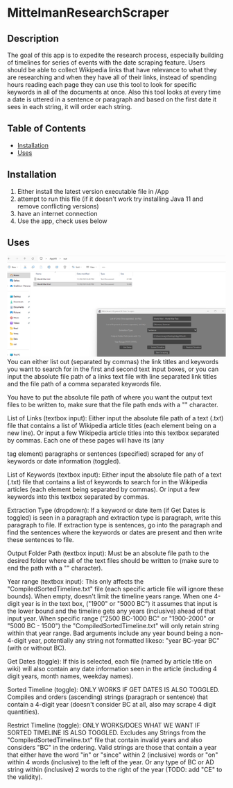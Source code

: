# MittelmanResearchScraper

## Description

The goal of this app is to expedite the research process, especially building of timelines for series of events with the date scraping feature. Users should be able to collect Wikipedia links that have relevance to what they are researching and when they have all of their links, instead of spending hours reading each page they can use this tool to look for specific keywords in all of the documents at once. Also this tool looks at every time a date is uttered in a sentence or paragraph and based on the first date it sees in each string, it will order each string.

## Table of Contents

- [Installation](#installation)
- [Uses](#uses)

## Installation
1. Either install the latest version executable file in /App
2. attempt to run this file (if it doesn't work try installing Java 11 and remove conflicting versions)
3. have an internet connection
4. Use the app, check uses below

## Uses
![Local Image](images/comma_separated_input.png)
You can either list out (separated by commas) the link titles and keywords you want to search for in the first and second text input boxes, or you can input the absolute file path of a links text file with line separated link titles and the file path of a comma separated keywords file.

You have to put the absolute file path of where you want the output text files to be written to, make sure that the file path ends with a "\" character.

List of Links (textbox input): Either input the absolute file path of a text (.txt) file that contains a list of Wikipedia article titles (each element being on a new line). Or input a few Wikipedia article titles into this textbox separated by commas. Each one of these pages will have its (any <p> tag element) paragraphs or sentences (specified) scraped for any of keywords or date information (toggled).

List of Keywords (textbox input): Either input the absolute file path of a text (.txt) file that contains a list of keywords to search for in the Wikipedia articles (each element being separated by commas). Or input a few keywords into this textbox separated by commas.

Extraction Type (dropdown): If a keyword or date item (if Get Dates is toggled) is seen in a paragraph and extraction type is paragraph, write this paragraph to file. If extraction type is sentences, go into the paragraph and find the sentences where the keywords or dates are present and then write these sentences to file.

Output Folder Path (textbox input): Must be an absolute file path to the desired folder where all of the text files should be written to (make sure to end the path with a "\" character).

Year range (textbox input): This only affects the "CompiledSortedTimeline.txt" file (each specific article file will ignore these bounds). When empty, doesn't limit the timeline years range. When one 4-digit year is in the text box, ("1900" or "5000 BC") it assumes that input is the lower bound and the timeline gets any years (inclusive) ahead of that input year. When specific range ("2500 BC-1000 BC" or "1900-2000" or "5000 BC - 1500") the "CompiledSortedTimeline.txt" will only retain string within that year range. Bad arguments include any year bound being a non-4-digit year, potentially any string not formatted likeso: "year BC-year BC" (with or without BC).

Get Dates (toggle): If this is selected, each file (named by article title on wiki) will also contain any date information seen in the article (including 4 digit years, month names, weekday names).

Sorted Timeline (toggle): ONLY WORKS IF GET DATES IS ALSO TOGGLED. Compiles and orders (ascending) strings (paragraph or sentence) that contain a 4-digit year (doesn't consider BC at all, also may scrape 4 digit quantities).

Restrict Timeline (toggle): ONLY WORKS/DOES WHAT WE WANT IF SORTED TIMELINE IS ALSO TOGGLED. Excludes any Strings from the "CompiledSortedTimeline.txt" file that contain invalid years and also considers "BC" in the ordering. Valid strings are those that contain a year that either have the word "in" or "since" within 2 (inclusive) words or "on" within 4 words (inclusive) to the left of the year. Or any type of BC or AD string within (inclusive) 2 words to the right of the year (TODO: add "CE" to the validity).
